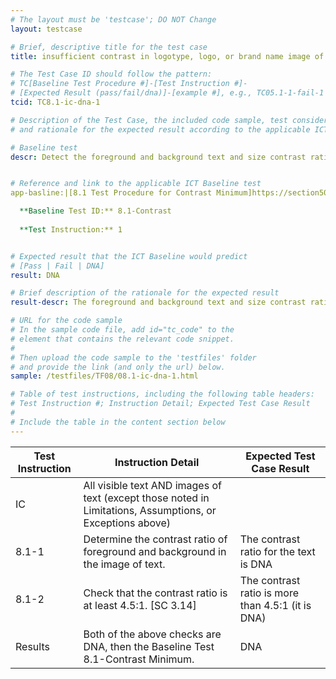```yaml
---
# The layout must be 'testcase'; DO NOT Change
layout: testcase

# Brief, descriptive title for the test case
title: insufficient contrast in logotype, logo, or brand name image of text 

# The Test Case ID should follow the pattern: 
# TC[Baseline Test Procedure #]-[Test Instruction #]-
# [Expected Result (pass/fail/dna)]-[example #], e.g., TC05.1-1-fail-1
tcid: TC8.1-ic-dna-1

# Description of the Test Case, the included code sample, test considerations,
# and rationale for the expected result according to the applicable ICT

# Baseline test
descr: Detect the foreground and background text and size contrast ratio. Determine whether contrast ratio is sufficient. The text in the code sample is sufficient contrast between the foreground and background.


# Reference and link to the applicable ICT Baseline test
app-basline:|[8.1 Test Procedure for Contrast Minimum]https://section508coordinators.github.io/ICTTestingBaseline/08Contrast.html#81-test-procedure-for-contrast-minimum

  **Baseline Test ID:** 8.1-Contrast
    
  **Test Instruction:** 1


# Expected result that the ICT Baseline would predict
# [Pass | Fail | DNA]
result: DNA

# Brief description of the rationale for the expected result
result-descr: The foreground and background text and size contrast ratio in the code sample provide sufficient contrast in logotype, logo, or brand name image of text.

# URL for the code sample
# In the sample code file, add id="tc_code" to the 
# element that contains the relevant code snippet.
#
# Then upload the code sample to the 'testfiles' folder 
# and provide the link (and only the url) below.
sample: /testfiles/TF08/08.1-ic-dna-1.html 

# Table of test instructions, including the following table headers: 
# Test Instruction #; Instruction Detail; Expected Test Case Result
#
# Include the table in the content section below
---
```

| Test Instruction | Instruction Detail | Expected Test Case Result |
|------------------|--------------------|---------------------------|
|IC| All visible text AND images of text (except those noted in Limitations, Assumptions, or Exceptions above)|
| 8.1-1| Determine the contrast ratio of foreground and background in the image of text. | The contrast ratio for the text is DNA | 
| 8.1-2| Check that the contrast ratio is at least 4.5:1. [SC 3.14] | The contrast ratio is more than 4.5:1 (it is DNA) |
| Results | Both of the above checks are DNA, then the Baseline Test 8.1-Contrast Minimum.  | DNA |